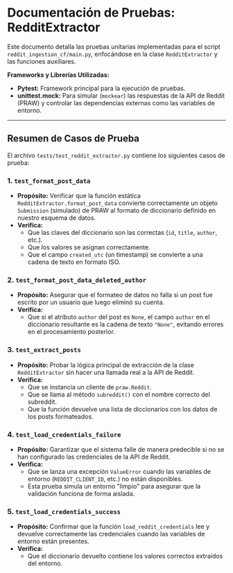 # Documentación de Pruebas: RedditExtractor

Este documento detalla las pruebas unitarias implementadas para el script `reddit_ingestion_cf/main.py`, enfocándose en la clase `RedditExtractor` y las funciones auxiliares.

**Frameworks y Librerías Utilizadas:**
- **Pytest:** Framework principal para la ejecución de pruebas.
- **unittest.mock:** Para simular (`mockear`) las respuestas de la API de Reddit (PRAW) y controlar las dependencias externas como las variables de entorno.

---

## Resumen de Casos de Prueba

El archivo `tests/test_reddit_extractor.py` contiene los siguientes casos de prueba:

### 1. `test_format_post_data`
- **Propósito:** Verificar que la función estática `RedditExtractor.format_post_data` convierte correctamente un objeto `Submission` (simulado) de PRAW al formato de diccionario definido en nuestro esquema de datos.
- **Verifica:**
    - Que las claves del diccionario son las correctas (`id`, `title`, `author`, etc.).
    - Que los valores se asignan correctamente.
    - Que el campo `created_utc` (un timestamp) se convierte a una cadena de texto en formato ISO.

### 2. `test_format_post_data_deleted_author`
- **Propósito:** Asegurar que el formateo de datos no falla si un post fue escrito por un usuario que luego eliminó su cuenta.
- **Verifica:**
    - Que si el atributo `author` del post es `None`, el campo `author` en el diccionario resultante es la cadena de texto `"None"`, evitando errores en el procesamiento posterior.

### 3. `test_extract_posts`
- **Propósito:** Probar la lógica principal de extracción de la clase `RedditExtractor` sin hacer una llamada real a la API de Reddit.
- **Verifica:**
    - Que se instancia un cliente de `praw.Reddit`.
    - Que se llama al método `subreddit()` con el nombre correcto del subreddit.
    - Que la función devuelve una lista de diccionarios con los datos de los posts formateados.

### 4. `test_load_credentials_failure`
- **Propósito:** Garantizar que el sistema falle de manera predecible si no se han configurado las credenciales de la API de Reddit.
- **Verifica:**
    - Que se lanza una excepción `ValueError` cuando las variables de entorno (`REDDIT_CLIENT_ID`, etc.) no están disponibles.
    - Esta prueba simula un entorno "limpio" para asegurar que la validación funciona de forma aislada.

### 5. `test_load_credentials_success`
- **Propósito:** Confirmar que la función `load_reddit_credentials` lee y devuelve correctamente las credenciales cuando las variables de entorno están presentes.
- **Verifica:**
    - Que el diccionario devuelto contiene los valores correctos extraídos del entorno.
